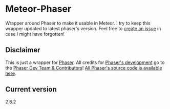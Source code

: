 # Meteor-Phaser
Wrapper around Phaser to make it usable in Meteor. I try to keep this wrapper updated to latest phaser's version. Feel free to [create an issue][4] in case I might have forgotten!

## Disclaimer
This is just a wrapper for [Phaser][1]. All credits for [Phaser's development][2] go to the [Phaser Dev Team & Contributors][3]!
[All Phaser's source code is available here][2].

## Current version
2.6.2

[1]: http://phaser.io
[2]: https://github.com/photonstorm/phaser
[3]: https://github.com/photonstorm/phaser/graphs/contributors
[4]: https://github.com/Vrakfall/meteor-phaser/issues
